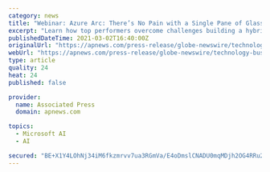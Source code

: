 ```yaml
---
category: news
title: "Webinar: Azure Arc: There’s No Pain with a Single Pane of Glass by System Soft Technologies"
excerpt: "Learn how top performers overcome challenges building a hybrid cloud platform with Microsoft Azure Arc to modernize current infrastructure, enhance digital customer experiences, drive top-line growth TAMPA,"
publishedDateTime: 2021-03-02T16:40:00Z
originalUrl: "https://apnews.com/press-release/globe-newswire/technology-business-corporate-news-north-america-products-and-services-19edcb89ab4e5fd699b117300e19c230"
webUrl: "https://apnews.com/press-release/globe-newswire/technology-business-corporate-news-north-america-products-and-services-19edcb89ab4e5fd699b117300e19c230"
type: article
quality: 24
heat: 24
published: false

provider:
  name: Associated Press
  domain: apnews.com

topics:
  - Microsoft AI
  - AI

secured: "BE+X1Y4LOhNj34iM6fkzmrvv7ua3RGmVa/E4oDmslCNADU0mqMDjh2OG4RRu2dlkWZHTL2SkV12mxeSn48QXLbgCtYlbspRpmdteph734m8dFcI2aZMQ8Gc66eOnofJei5WTHOxp2XOdlJYMhbC2s/cIuIv64CtGYe8ndsWcD7exQuBlzkNYIX6dVzsa8KhgCOxUO/ahKTW2A+IpVmpIZI+cwBPTjNUle1azOp+4nB/M/igQBsAUKox3Q6tPFJY2DA7jlPhj7RoST0N7bcucvH8WJe/AAkC0pxrK8a4Ylr3Mo5iE0vMULrBc1lLglTVLz5cEgGIQTXwGjGlhxOVtsauOpHX3Q2UbQs0J9luB3dM=;yvfpEpWbd13/dQIFuXod3w=="
---
```


